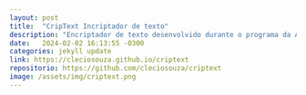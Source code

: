 ```yaml
---
layout: post
title:  "CripText Incriptador de texto"
description: "Encriptador de texto desenvolvido durante o programa da Alura em parceria com a Oracle."
date:   2024-02-02 16:13:55 -0300
categories: jekyll update
link: https://cleciosouza.github.io/criptext
repositorio: https://github.com/cleciosouza/criptext
image: /assets/img/criptext.png
---
```

